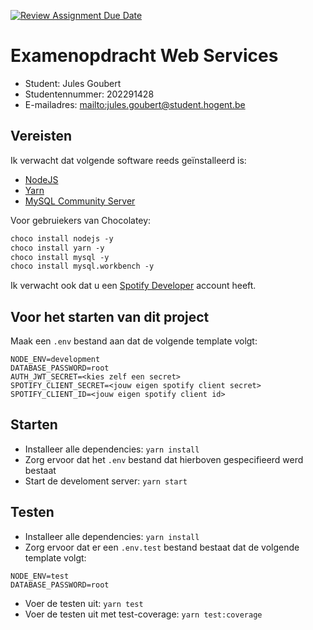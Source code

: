 [![Review Assignment Due Date](https://classroom.github.com/assets/deadline-readme-button-24ddc0f5d75046c5622901739e7c5dd533143b0c8e959d652212380cedb1ea36.svg)](https://classroom.github.com/a/snPWRHYg)

# Examenopdracht Web Services

-   Student: Jules Goubert
-   Studentennummer: 202291428
-   E-mailadres: <mailto:jules.goubert@student.hogent.be>

## Vereisten

Ik verwacht dat volgende software reeds geïnstalleerd is:

-   [NodeJS](https://nodejs.org)
-   [Yarn](https://yarnpkg.com)
-   [MySQL Community Server](https://dev.mysql.com/downloads/mysql/)

Voor gebruiekers van Chocolatey:

```ps
choco install nodejs -y
choco install yarn -y
choco install mysql -y
choco install mysql.workbench -y
```

Ik verwacht ook dat u een [Spotify Developer](https://developer.spotify.com/) account heeft.

## Voor het starten van dit project

Maak een `.env` bestand aan dat de volgende template volgt:

```.env
NODE_ENV=development
DATABASE_PASSWORD=root
AUTH_JWT_SECRET=<kies zelf een secret>
SPOTIFY_CLIENT_SECRET=<jouw eigen spotify client secret>
SPOTIFY_CLIENT_ID=<jouw eigen spotify client id>
```

## Starten

-   Installeer alle dependencies: `yarn install`
-   Zorg ervoor dat het `.env` bestand dat hierboven gespecifieerd werd bestaat
-   Start de develoment server: `yarn start`

## Testen

-   Installeer alle dependencies: `yarn install`
-   Zorg ervoor dat er een `.env.test` bestand bestaat dat de volgende template volgt:

```.env
NODE_ENV=test
DATABASE_PASSWORD=root
```

-   Voer de testen uit: `yarn test`
-   Voer de testen uit met test-coverage: `yarn test:coverage`
